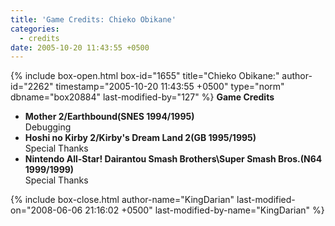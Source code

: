 ```yaml
---
title: 'Game Credits: Chieko Obikane'
categories:
  - credits
date: 2005-10-20 11:43:55 +0500
---
```

{% include box-open.html box-id="1655" title="Chieko Obikane:" author-id="2262" timestamp="2005-10-20 11:43:55 +0500" type="norm" dbname="box20884" last-modified-by="127" %}
<b>Game Credits</b>
<UL>
<LI><b>Mother 2/Earthbound(SNES 1994/1995)</b><BR />
Debugging</LI>
<LI><b>Hoshi no Kirby 2/Kirby's Dream Land 2(GB 1995/1995)</b><BR />
Special Thanks</LI>
<LI><b>Nintendo All-Star! Dairantou Smash Brothers\Super Smash Bros.(N64 1999/1999)</b><BR />
Special Thanks</LI>
</UL>
{% include box-close.html author-name="KingDarian" last-modified-on="2008-06-06 21:16:02 +0500" last-modified-by-name="KingDarian" %}
